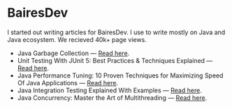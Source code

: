 # BairesDev

I started out writing articles for BairesDev. I use to write mostly on Java and Java ecosystem. We recieved 40k+ page views.

- Java Garbage Collection — [Read here](https://www.bairesdev.com/blog/java-garbage-collection-tips/).
- Unit Testing With JUnit 5: Best Practices & Techniques Explained — [Read here](https://www.bairesdev.com/blog/java-unit-testing/).
- Java Performance Tuning: 10 Proven Techniques for Maximizing Speed Of Java Applications — [Read here](https://www.bairesdev.com/blog/java-performance-tuning-tips/).
- Java Integration Testing Explained With Examples — [Read here](https://www.bairesdev.com/blog/java-integration-testing/).
- Java Concurrency: Master the Art of Multithreading — [Read here](https://www.bairesdev.com/blog/java-concurrency/).
